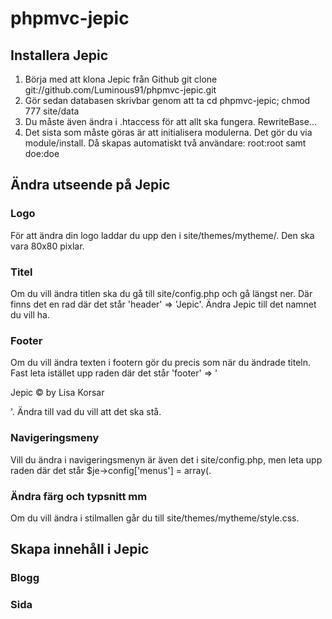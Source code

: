 phpmvc-jepic
============

## Installera Jepic

1. Börja med att klona Jepic från Github git clone git://github.com/Luminous91/phpmvc-jepic.git
2. Gör sedan databasen skrivbar genom att ta cd phpmvc-jepic; chmod 777 site/data
3. Du måste även ändra i .htaccess för att allt ska fungera. RewriteBase...
4. Det sista som måste göras är att initialisera modulerna. Det gör du via module/install. Då skapas automatiskt två användare: root:root samt doe:doe

## Ändra utseende på Jepic

### Logo
För att ändra din logo laddar du upp den i site/themes/mytheme/. Den ska vara 80x80 pixlar.

### Titel
Om du vill ändra titlen ska du gå till site/config.php och gå längst ner. Där finns det en rad där det står 'header' => 'Jepic'. Ändra Jepic till det namnet du vill ha.

### Footer
Om du vill ändra texten i footern gör du precis som när du ändrade titeln. Fast leta istället upp raden där det står 
'footer' => '<p>Jepic &copy; by Lisa Korsar</p>'. Ändra till vad du vill att det ska stå.

### Navigeringsmeny
Vill du ändra i navigeringsmenyn är även det i site/config.php, men leta upp raden där det står $je->config['menus'] = array(.

### Ändra färg och typsnitt mm
Om du vill ändra i stilmallen går du till site/themes/mytheme/style.css. 

## Skapa innehåll i Jepic

### Blogg

### Sida
